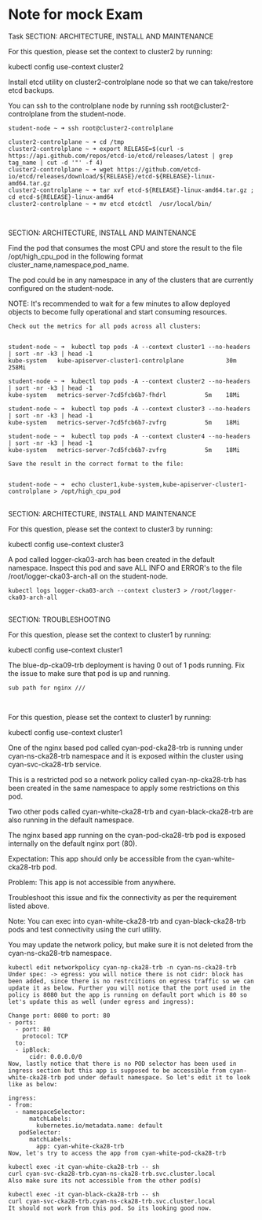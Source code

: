 # Note for mock Exam 

Task
SECTION: ARCHITECTURE, INSTALL AND MAINTENANCE


For this question, please set the context to cluster2 by running:


kubectl config use-context cluster2


Install etcd utility on cluster2-controlplane node so that we can take/restore etcd backups.


You can ssh to the controlplane node by running ssh root@cluster2-controlplane from the student-node.

```
student-node ~ ➜ ssh root@cluster2-controlplane

cluster2-controlplane ~ ➜ cd /tmp
cluster2-controlplane ~ ➜ export RELEASE=$(curl -s https://api.github.com/repos/etcd-io/etcd/releases/latest | grep tag_name | cut -d '"' -f 4)
cluster2-controlplane ~ ➜ wget https://github.com/etcd-io/etcd/releases/download/${RELEASE}/etcd-${RELEASE}-linux-amd64.tar.gz
cluster2-controlplane ~ ➜ tar xvf etcd-${RELEASE}-linux-amd64.tar.gz ; cd etcd-${RELEASE}-linux-amd64
cluster2-controlplane ~ ➜ mv etcd etcdctl  /usr/local/bin/


```

##

SECTION: ARCHITECTURE, INSTALL AND MAINTENANCE


Find the pod that consumes the most CPU and store the result to the file /opt/high_cpu_pod in the following format cluster_name,namespace,pod_name.


The pod could be in any namespace in any of the clusters that are currently configured on the student-node.

NOTE: It's recommended to wait for a few minutes to allow deployed objects to become fully operational and start consuming resources.

```
Check out the metrics for all pods across all clusters:


student-node ~ ➜  kubectl top pods -A --context cluster1 --no-headers | sort -nr -k3 | head -1
kube-system   kube-apiserver-cluster1-controlplane            30m   258Mi   

student-node ~ ➜  kubectl top pods -A --context cluster2 --no-headers | sort -nr -k3 | head -1
kube-system   metrics-server-7cd5fcb6b7-fhdrl           5m    18Mi   

student-node ~ ➜  kubectl top pods -A --context cluster3 --no-headers | sort -nr -k3 | head -1
kube-system   metrics-server-7cd5fcb6b7-zvfrg           5m    18Mi   

student-node ~ ➜  kubectl top pods -A --context cluster4 --no-headers | sort -nr -k3 | head -1
kube-system   metrics-server-7cd5fcb6b7-zvfrg           5m    18Mi   

Save the result in the correct format to the file:


student-node ~ ➜  echo cluster1,kube-system,kube-apiserver-cluster1-controlplane > /opt/high_cpu_pod 

```

##

SECTION: ARCHITECTURE, INSTALL AND MAINTENANCE


For this question, please set the context to cluster3 by running:


kubectl config use-context cluster3


A pod called logger-cka03-arch has been created in the default namespace. Inspect this pod and save ALL INFO and ERROR's to the file /root/logger-cka03-arch-all on the student-node.

```
kubectl logs logger-cka03-arch --context cluster3 > /root/logger-cka03-arch-all
```

##
SECTION: TROUBLESHOOTING


For this question, please set the context to cluster1 by running:


kubectl config use-context cluster1


The blue-dp-cka09-trb deployment is having 0 out of 1 pods running. Fix the issue to make sure that pod is up and running.

```
sub path for nginx ///


```

##

For this question, please set the context to cluster1 by running:


kubectl config use-context cluster1


One of the nginx based pod called cyan-pod-cka28-trb is running under cyan-ns-cka28-trb namespace and it is exposed within the cluster using cyan-svc-cka28-trb service.

This is a restricted pod so a network policy called cyan-np-cka28-trb has been created in the same namespace to apply some restrictions on this pod.


Two other pods called cyan-white-cka28-trb and cyan-black-cka28-trb are also running in the default namespace.


The nginx based app running on the cyan-pod-cka28-trb pod is exposed internally on the default nginx port (80).


Expectation: This app should only be accessible from the cyan-white-cka28-trb pod.


Problem: This app is not accessible from anywhere.


Troubleshoot this issue and fix the connectivity as per the requirement listed above.


Note: You can exec into cyan-white-cka28-trb and cyan-black-cka28-trb pods and test connectivity using the curl utility.


You may update the network policy, but make sure it is not deleted from the cyan-ns-cka28-trb namespace.

```
kubectl edit networkpolicy cyan-np-cka28-trb -n cyan-ns-cka28-trb
Under spec: -> egress: you will notice there is not cidr: block has been added, since there is no restrcitions on egress traffic so we can update it as below. Further you will notice that the port used in the policy is 8080 but the app is running on default port which is 80 so let's update this as well (under egress and ingress):

Change port: 8080 to port: 80
- ports:
  - port: 80
    protocol: TCP
  to:
  - ipBlock:
      cidr: 0.0.0.0/0
Now, lastly notice that there is no POD selector has been used in ingress section but this app is supposed to be accessible from cyan-white-cka28-trb pod under default namespace. So let's edit it to look like as below:

ingress:
- from:
  - namespaceSelector:
      matchLabels:
        kubernetes.io/metadata.name: default
   podSelector:
      matchLabels:
        app: cyan-white-cka28-trb
Now, let's try to access the app from cyan-white-pod-cka28-trb

kubectl exec -it cyan-white-cka28-trb -- sh
curl cyan-svc-cka28-trb.cyan-ns-cka28-trb.svc.cluster.local
Also make sure its not accessible from the other pod(s)

kubectl exec -it cyan-black-cka28-trb -- sh
curl cyan-svc-cka28-trb.cyan-ns-cka28-trb.svc.cluster.local
It should not work from this pod. So its looking good now.

```


